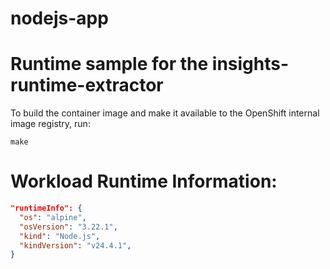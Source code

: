 # nodejs-app
# Runtime sample for the insights-runtime-extractor

To build the container image and make it available to the OpenShift internal image
registry, run:

```shell script
make
```

# Workload Runtime Information:

```json
"runtimeInfo": {
  "os": "alpine",
  "osVersion": "3.22.1",
  "kind": "Node.js",
  "kindVersion": "v24.4.1",
}
```